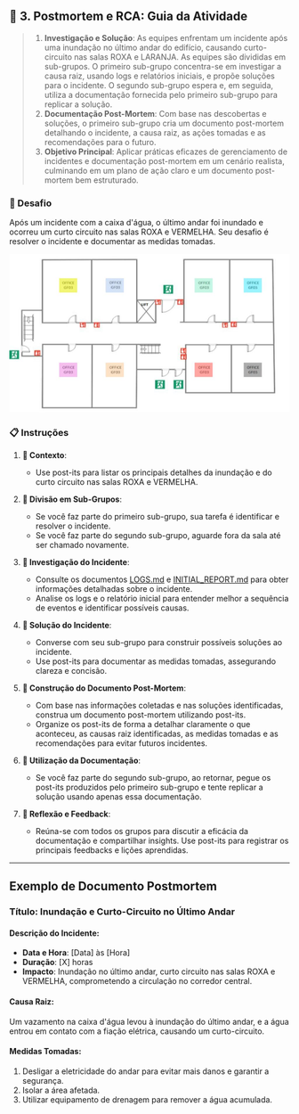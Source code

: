 ## 🎯 3. Postmortem e RCA: Guia da Atividade

> 1. **Investigação e Solução**:  As equipes enfrentam um incidente após uma inundação no último andar do edifício, causando curto-circuito nas salas ROXA e LARANJA. As equipes são divididas em sub-grupos. O primeiro sub-grupo concentra-se em investigar a causa raiz, usando logs e relatórios iniciais, e propõe soluções para o incidente. O segundo sub-grupo espera e, em seguida, utiliza a documentação fornecida pelo primeiro sub-grupo para replicar a solução.
> 2. **Documentação Post-Mortem**: Com base nas descobertas e soluções, o primeiro sub-grupo cria um documento post-mortem detalhando o incidente, a causa raiz, as ações tomadas e as recomendações para o futuro.
> 3. **Objetivo Principal**: Aplicar práticas eficazes de gerenciamento de incidentes e documentação post-mortem em um cenário realista, culminando em um plano de ação claro e um documento post-mortem bem estruturado.

### 🚨 Desafio
Após um incidente com a caixa d'água, o último andar foi inundado e ocorreu um curto circuito nas salas ROXA e VERMELHA. Seu desafio é resolver o incidente e documentar as medidas tomadas.

![Mapa do Andar](./../img/mapa-colorido.jpg)

### 📋 Instruções

1. **🌊 Contexto**:
    - Use post-its para listar os principais detalhes da inundação e do curto circuito nas salas ROXA e VERMELHA.

2. **🤝 Divisão em Sub-Grupos**:
    - Se você faz parte do primeiro sub-grupo, sua tarefa é identificar e resolver o incidente.
    - Se você faz parte do segundo sub-grupo, aguarde fora da sala até ser chamado novamente.

3. **🔎 Investigação do Incidente**:
    - Consulte os documentos [LOGS.md](./LOGS.md) e [INITIAL_REPORT.md](./INITIAL_REPORT.md) para obter informações detalhadas sobre o incidente.
    - Analise os logs e o relatório inicial para entender melhor a sequência de eventos e identificar possíveis causas.

4. **🔧 Solução do Incidente**:
    - Converse com seu sub-grupo para construir possíveis soluções ao incidente.
    - Use post-its para documentar as medidas tomadas, assegurando clareza e concisão.

5. **📜 Construção do Documento Post-Mortem**:
    - Com base nas informações coletadas e nas soluções identificadas, construa um documento post-mortem utilizando post-its. 
    - Organize os post-its de forma a detalhar claramente o que aconteceu, as causas raiz identificadas, as medidas tomadas e as recomendações para evitar futuros incidentes.

6. **📝 Utilização da Documentação**:
    - Se você faz parte do segundo sub-grupo, ao retornar, pegue os post-its produzidos pelo primeiro sub-grupo e tente replicar a solução usando apenas essa documentação.

7. **🔄 Reflexão e Feedback**:
    - Reúna-se com todos os grupos para discutir a eficácia da documentação e compartilhar insights. Use post-its para registrar os principais feedbacks e lições aprendidas.

---

## Exemplo de Documento Postmortem

### Título: Inundação e Curto-Circuito no Último Andar

#### Descrição do Incidente:
- **Data e Hora**: [Data] às [Hora]
- **Duração**: [X] horas
- **Impacto**: Inundação no último andar, curto circuito nas salas ROXA e VERMELHA, comprometendo a circulação no corredor central.

#### Causa Raiz:
Um vazamento na caixa d'água levou à inundação do último andar, e a água entrou em contato com a fiação elétrica, causando um curto-circuito.

#### Medidas Tomadas:
1. Desligar a eletricidade do andar para evitar mais danos e garantir a segurança.
2. Isolar a área afetada.
3. Utilizar equipamento de drenagem para remover a água acumulada.
